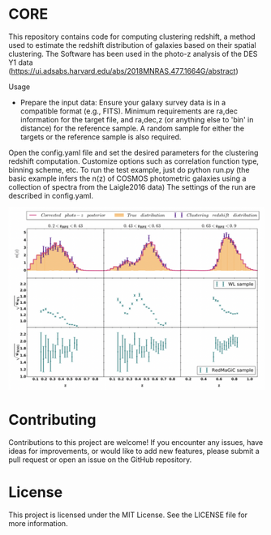 # CORE

This repository contains code for computing clustering redshift, a method used to estimate the redshift distribution of galaxies based on their spatial clustering. 
The Software has been used in the photo-z analysis of the DES Y1 data (https://ui.adsabs.harvard.edu/abs/2018MNRAS.477.1664G/abstract)

Usage

- Prepare the input data:
Ensure your galaxy survey data is in a compatible format (e.g., FITS). Minimum requirements are ra,dec information for the target file, and ra,dec,z (or anything else to 'bin' in distance) for the reference sample. A random sample for either the targets or the reference sample is also required.


Open the config.yaml file and set the desired parameters for the clustering redshift computation.
Customize options such as correlation function type, binning scheme, etc. To run the test example, just do python run.py (the basic example infers the n(z) of COSMOS photometric galaxies using a collection of spectra from the Laigle2016 data)
The settings of the run are described in config.yaml.


![alt text](https://github.com/mgatti29/CORE/blob/py3/input_files/clustering_z.png)



# Contributing
Contributions to this project are welcome! If you encounter any issues, have ideas for improvements, or would like to add new features, please submit a pull request or open an issue on the GitHub repository.

# License
This project is licensed under the MIT License. See the LICENSE file for more information.
